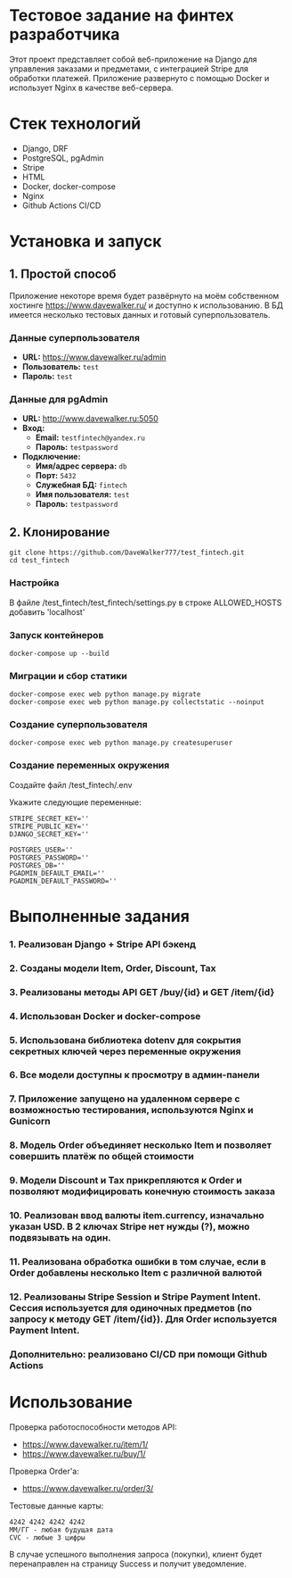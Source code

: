 # Тестовое задание на финтех разработчика

Этот проект представляет собой веб-приложение на Django для управления заказами и предметами, с интеграцией Stripe для обработки платежей. Приложение развернуто с помощью Docker и использует Nginx в качестве веб-сервера.

# Стек технологий

- Django, DRF
- PostgreSQL, pgAdmin
- Stripe
- HTML
- Docker, docker-compose
- Nginx
- Github Actions CI/CD

# Установка и запуск

## 1. Простой способ
Приложение некоторе время будет развёрнуто на моём собственном хостинге https://www.davewalker.ru/ и доступно к 
использованию. В БД имеется несколько тестовых данных и готовый суперпользователь.

### Данные суперпользователя
- **URL:** https://www.davewalker.ru/admin
- **Пользователь:** `test`
- **Пароль:** `test`

### Данные для pgAdmin 
- **URL:** http://www.davewalker.ru:5050
- **Вход:**
  - **Email:** `testfintech@yandex.ru`
  - **Пароль:** `testpassword`
- **Подключение:**
  - **Имя/адрес сервера:** `db`
  - **Порт:** `5432`
  - **Служебная БД:** `fintech`
  - **Имя пользователя:** `test`
  - **Пароль:** `testpassword`
  

## 2. Клонирование
```
git clone https://github.com/DaveWalker777/test_fintech.git
cd test_fintech
```

### Настройка
В файле /test_fintech/test_fintech/settings.py в строке ALLOWED_HOSTS добавить 'localhost'
### Запуск контейнеров
``` 
docker-compose up --build
```
### Миграции и сбор статики
``` 
docker-compose exec web python manage.py migrate
docker-compose exec web python manage.py collectstatic --noinput
```
### Создание суперпользователя
``` 
docker-compose exec web python manage.py createsuperuser
```
### Создание переменных окружения
Создайте файл /test_fintech/.env

Укажите следующие переменные:
``` 
STRIPE_SECRET_KEY=''
STRIPE_PUBLIC_KEY=''
DJANGO_SECRET_KEY=''

POSTGRES_USER=''
POSTGRES_PASSWORD=''
POSTGRES_DB=''
PGADMIN_DEFAULT_EMAIL=''
PGADMIN_DEFAULT_PASSWORD=''
```

# Выполненные задания
### 1. Реализован Django + Stripe API бэкенд 

### 2. Созданы модели Item, Order, Discount, Tax

### 3. Реализованы методы API GET /buy/{id} и GET /item/{id}

### 4. Использован Docker и docker-compose

### 5. Использована библиотека dotenv для сокрытия секретных ключей через переменные окружения

### 6. Все модели доступны к просмотру в админ-панели

### 7. Приложение запущено на удаленном сервере с возможностью тестирования, используются Nginx и Gunicorn

### 8. Модель Order объединяет несколько Item и позволяет совершить платёж по общей стоимости

### 9. Модели Discount и Tax прикрепляются к Order и позволяют модифицировать конечную стоимость заказа

### 10. Реализован ввод валюты item.currency, изначально указан USD. В 2 ключах Stripe нет нужды (?), можно подвязывать на один. 

### 11. Реализована обработка ошибки в том случае, если в Order добавлены несколько Item с различной валютой

### 12. Реализованы Stripe Session и Stripe Payment Intent. Сессия используется для одиночных предметов (по запросу к методу GET /item/{id}). Для Order используется Payment Intent.

### Дополнительно: реализовано CI/CD при помощи Github Actions

# Использование 

Проверка работоспособности методов API:

- https://www.davewalker.ru/item/1/ 
- https://www.davewalker.ru/buy/1/

Проверка Order'а:
- https://www.davewalker.ru/order/3/

Тестовые данные карты:
```
4242 4242 4242 4242
ММ/ГГ - любая будущая дата
CVC - любые 3 цифры
```
В случае успешного выполнения запроса (покупки), клиент будет перенаправлен на страницу Success и получит уведомление.